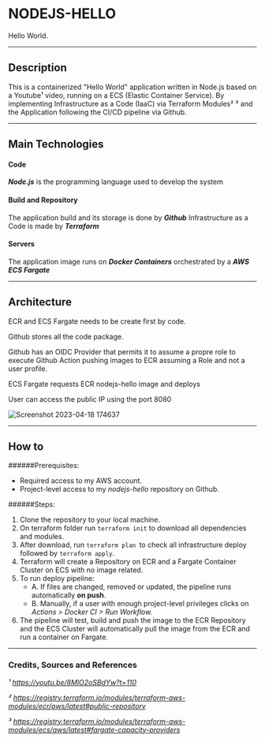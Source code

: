 # NODEJS-HELLO

Hello World.
___

## Description

This is a containerized "Hello World" application written in Node.js based on a Youtube¹ video, running on a ECS (Elastic Container Service). 
By implementing Infrastructure as a Code (IaaC) via Terraform Modules² ³ and the Application following the CI/CD pipeline via Github.


___

## Main Technologies

#### Code

***Node.js*** is the programming language used to develop the system


#### Build and Repository

The application build and its storage is done by ***Github***
Infrastructure as a Code is made by ***Terraform***

#### Servers

The application image runs on ***Docker Containers*** orchestrated by a ***AWS ECS Fargate***

___

## Architecture

ECR and ECS Fargate needs to be create first by code.

Github stores all the code package.

Github has an OIDC Provider that permits it to assume a propre role to execute Github Action pushing images to ECR assuming a Role and not a user profile.

ECS Fargate requests ECR nodejs-hello image and deploys

User can access the public IP using the port 8080


![Screenshot 2023-04-18 174637](https://user-images.githubusercontent.com/66280558/232989899-c4a940ec-3254-4102-9135-c136f105d99f.png)

___

## How to

######Prerequisites:
- Required access to my AWS account.
- Project-level access to my *nodejs-hello* repository on Github.

######Steps:

1. Clone the repository to your local machine.
2. On terraform folder run `terraform init` to download all dependencies and modules.
3. After download, run `terraform plan `to check all infrastructure deploy followed by `terraform apply`.
4. Terraform will create a Repository on ECR and a Fargate Container Cluster on ECS with no image related.
5. To run deploy pipeline:
    - A. If files are changed, removed or updated, the pipeline runs automatically **on push**.
    - B. Manually, if a user with enough project-level privileges clicks on *Actions > Docker CI > Run Workflow.*
6. The pipeline will test, build and push the image to the ECR Repository and the ECS Cluster will automatically pull the image from the ECR and run a container on Fargate.

---

### Credits, Sources and References

*¹ https://youtu.be/8MlO2oSBdYw?t=110*

*² https://registry.terraform.io/modules/terraform-aws-modules/ecr/aws/latest#public-repository*

*³ https://registry.terraform.io/modules/terraform-aws-modules/ecs/aws/latest#fargate-capacity-providers*
